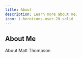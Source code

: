 ```yaml
---
title: About
description: Learn more about me.
icon: i-heroicons-user-20-solid
---
```


## About Me

About Matt Thompson
